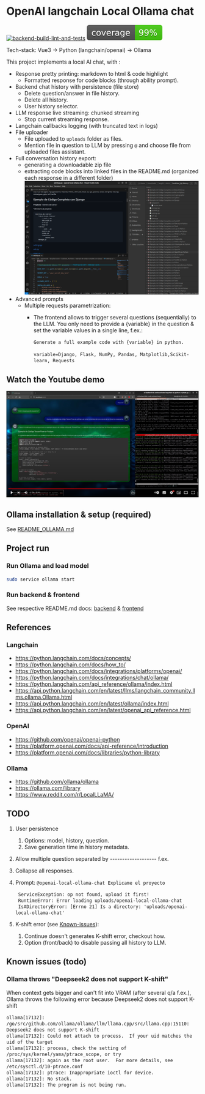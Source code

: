 # OpenAI langchain Local Ollama chat

[![backend-build-lint-and-tests](https://github.com/davidgfolch/OpenAI-local-ollama-chat/actions/workflows/backend-build-lint-and-tests.yml/badge.svg)](https://github.com/davidgfolch/OpenAI-local-ollama-chat/actions/workflows/backend-build-lint-and-tests.yml)
[![Backend coverage](README.md_images/coverage.svg)](backend/README.md#generate-coverage-badge-for-readmemd)

Tech-stack: Vue3 -> Python (langchain/openai) -> Ollama

This project implements a local AI chat, with :

- Response pretty printing: markdown to html & code highlight
  - Formatted response for code blocks (through ability prompt).
- Backend chat history with persistence (file store)
  - Delete question/answer in file history.
  - Delete all history.
  - User history selector.
- LLM response live streaming: chunked streaming
  - Stop current streaming response.
- Langchain callbacks logging (with truncated text in logs)
- File uploader
  - File uploaded to `uploads` folder as files.
  - Mention file in question to LLM by pressing `@` and choose file from uploaded files assistant.
- Full conversation history export:
  - generating a downloadable zip file
  - extracting code blocks into linked files in the README.md (organized each response in a different folder)
  ![Export example](README.md_images/export_example.png)
- Advanced prompts
  - Multiple requests parametrization:
    - The frontend allows to trigger several questions (sequentially) to the LLM.  You only need to provide a {variable} in the question & set the variable values in a single line, f.ex.:

          Generate a full example code with {variable} in python.

          variable=Django, Flask, NumPy, Pandas, Matplotlib,Scikit-learn, Requests

## Watch the Youtube demo

<a href="https://youtu.be/lzJOmwnY1m4" target="_blank">
    <img src="README.md_images/youtubeScreenshot.png"/>
</a>

## Ollama installation & setup (required)

See [README_OLLAMA.md](README_OLLAMA.md)

## Project run

### Run Ollama and load model

```bash
sudo service ollama start
```

### Run backend & frontend

See respective README.md docs: [backend](backend/README.md) & [frontend](frontend/README.md)

## References

### Langchain

- <https://python.langchain.com/docs/concepts/>
- <https://python.langchain.com/docs/how_to/>
- <https://python.langchain.com/docs/integrations/platforms/openai/>
- <https://python.langchain.com/docs/integrations/chat/ollama/>
- <https://python.langchain.com/api_reference/ollama/index.html>
- <https://api.python.langchain.com/en/latest/llms/langchain_community.llms.ollama.Ollama.html>
- <https://api.python.langchain.com/en/latest/ollama/index.html>
- <https://api.python.langchain.com/en/latest/openai_api_reference.html>

### OpenAI

- <https://github.com/openai/openai-python>
- <https://platform.openai.com/docs/api-reference/introduction>
- <https://platform.openai.com/docs/libraries/python-library>

### Ollama

- <https://github.com/ollama/ollama>
- <https://ollama.com/library>
- <https://www.reddit.com/r/LocalLLaMA/>

## TODO

1. User persistence
   1. Options: model, history, question.
   2. Save generation time in history metadata.
2. Allow multiple question separated by ------------------- f.ex.
3. Collapse all responses.
4. Prompt: `@openai-local-ollama-chat Explicame el proyecto`

        ServiceException: op not found, upload it first!
        RuntimeError: Error loading uploads/openai-local-ollama-chat
        IsADirectoryError: [Errno 21] Is a directory: 'uploads/openai-local-ollama-chat'

5. K-shift error (see [Known-issues](Known-issues)):
   1. Continue doesn't generates K-shift error, checkout how.
   2. Option (front/back) to disable passing all history to LLM.

## Known issues (todo)

### Ollama throws "Deepseek2 does not support K-shift"

When context gets bigger and can't fit into VRAM (after several q/a f.ex.), Ollama throws the following error because Deepseek2 does not support K-shift

    ollama[17132]: /go/src/github.com/ollama/ollama/llm/llama.cpp/src/llama.cpp:15110: Deepseek2 does not support K-shift
    ollama[17132]: Could not attach to process.  If your uid matches the uid of the target
    ollama[17132]: process, check the setting of /proc/sys/kernel/yama/ptrace_scope, or try
    ollama[17132]: again as the root user.  For more details, see /etc/sysctl.d/10-ptrace.conf
    ollama[17132]: ptrace: Inappropriate ioctl for device.
    ollama[17132]: No stack.
    ollama[17132]: The program is not being run.
